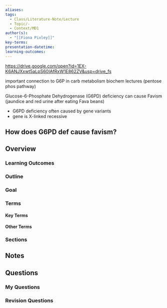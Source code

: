 ```yaml
---
aliases: 
tags:
  - Class/Literature-Note/Lecture
  - Topic/-
  - Context/MD1
author(s):
  - "[[Fiona Pixley]]"
key-terms: 
presentation-datetime: 
learning-outcomes:
---
```

https://drive.google.com/open?id=1EX-K6ANJXxwt5aLpS60IAfRxW1E862ZV&usp=drive_fs


important connection to G6P in carb metabolism biochem lectures (pentose phos pathway)


Glucose-6-Phosphate Dehydrogenase (G6PD) deficiency can cause Favism (jaundice and red urine after eating Fava beans)
- G6PD deficiency often caused by gene variants
- gene is X-linked recessive

How does G6PD def cause favism?
- 



## Overview
### Learning Outcomes

### Outline

### Goal

### Terms
#### Key Terms

#### Other Terms

### Sections


## Notes


## Questions

### My Questions
### Revision Questions




